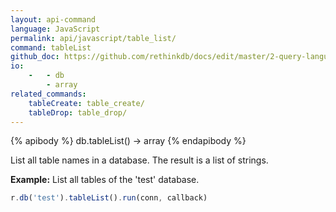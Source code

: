 ```yaml
---
layout: api-command 
language: JavaScript
permalink: api/javascript/table_list/
command: tableList
github_doc: https://github.com/rethinkdb/docs/edit/master/2-query-language/api/javascript/manipulating-tables/tableList.md
io:
    -   - db
        - array
related_commands:
    tableCreate: table_create/
    tableDrop: table_drop/
---
```


{% apibody %}
db.tableList() &rarr; array
{% endapibody %}

List all table names in a database. The result is a list of strings.

__Example:__ List all tables of the 'test' database.

```js
r.db('test').tableList().run(conn, callback)
```

